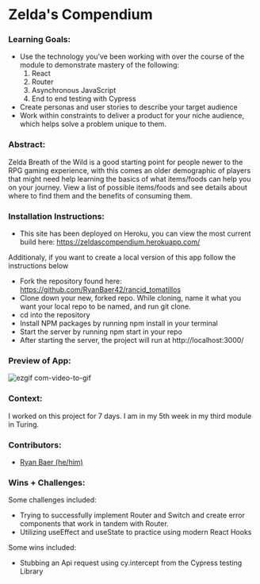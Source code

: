 # Zelda's Compendium


### Learning Goals:
- Use the technology you’ve been working with over the course of the module to demonstrate mastery of the following:
  1. React
  2. Router
  3. Asynchronous JavaScript
  4. End to end testing with Cypress
 - Create personas and user stories to describe your target audience
 - Work within constraints to deliver a product for your niche audience, which helps solve a problem unique to them.

### Abstract:
Zelda Breath of the Wild is a good starting point for people newer to the RPG gaming experience, with this comes an older demographic of players that might need help learning the basics of what items/foods can help you on your journey. View a list of possible items/foods and see details about where to find them and the benefits of consuming them. 


### Installation Instructions:
- This site has been deployed on Heroku, you can view the most current build here: https://zeldascompendium.herokuapp.com/ 


Additionaly, if you want to create a local version of this app follow the instructions below
- Fork the repository found here: https://github.com/RyanBaer42/rancid_tomatillos
- Clone down your new, forked repo. While cloning, name it what you want your local repo to be named, and run git clone.
- cd into the repository
- Install NPM packages by running npm install in your terminal
- Start the server by running npm start in your repo
- After starting the server, the project will run at http://localhost:3000/

### Preview of App:

![ezgif com-video-to-gif](https://user-images.githubusercontent.com/113728354/222996059-cf078dee-c4ae-4aa5-81b1-9419df121576.gif)



### Context:
I worked on this project for 7 days. I am in my 5th week in my third module in Turing. 


### Contributors:
- [Ryan Baer (he/him)](https://www.linkedin.com/in/ryan-baer-33311114a/)


### Wins + Challenges:
Some challenges included: 
- Trying to successfully implement Router and Switch and create error components that work in tandem with Router. 
- Utilizing useEffect and useState to practice using modern React Hooks


Some wins included:
- Stubbing an Api request using cy.intercept from the Cypress testing Library
